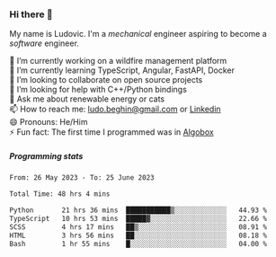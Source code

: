 ### Hi there 👋

My name is Ludovic. I'm a *mechanical* engineer aspiring to become a *software* engineer.

 🔭 I’m currently working on a wildfire management platform<br/>
 🌱 I’m currently learning TypeScript, Angular, FastAPI, Docker<br/>
 👯 I’m looking to collaborate on open source projects<br/>
 🤔 I’m looking for help with C++/Python bindings<br/>
 💬 Ask me about renewable energy or cats<br/>
 📫 How to reach me: ludo.beghin@gmail.com or [Linkedin](https://www.linkedin.com/in/ludovic-beghin/)<br/>
 😄 Pronouns: He/Him<br/>
 ⚡ Fun fact: The first time I programmed was in [Algobox](https://fr.wikipedia.org/wiki/Algobox)<br/>

##### Programming stats
<!--START_SECTION:waka-->

```txt
From: 26 May 2023 - To: 25 June 2023

Total Time: 48 hrs 4 mins

Python       21 hrs 36 mins  ███████████▒░░░░░░░░░░░░░   44.93 %
TypeScript   10 hrs 53 mins  █████▓░░░░░░░░░░░░░░░░░░░   22.66 %
SCSS         4 hrs 17 mins   ██▒░░░░░░░░░░░░░░░░░░░░░░   08.91 %
HTML         3 hrs 56 mins   ██░░░░░░░░░░░░░░░░░░░░░░░   08.18 %
Bash         1 hr 55 mins    █░░░░░░░░░░░░░░░░░░░░░░░░   04.00 %
```

<!--END_SECTION:waka-->
